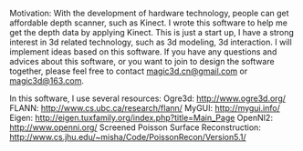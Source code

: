Motivation:
With the development of hardware technology, people can get affordable depth scanner, such as Kinect. I wrote this software to help me get the depth data by applying Kinect. This is just a start up, I have a strong interest in 3d related technology, such as 3d modeling, 3d interaction. I will implement ideas based on this software. If you have any questions and advices about this software, or you want to join to design the software together, please feel free to contact magic3d.cn@gmail.com or magic3d@163.com. 

In this software, I use several resources:
Ogre3d: http://www.ogre3d.org/
FLANN: http://www.cs.ubc.ca/research/flann/
MyGUI: http://mygui.info/
Eigen: http://eigen.tuxfamily.org/index.php?title=Main_Page
OpenNI2: http://www.openni.org/
Screened Poisson Surface Reconstruction: http://www.cs.jhu.edu/~misha/Code/PoissonRecon/Version5.1/
